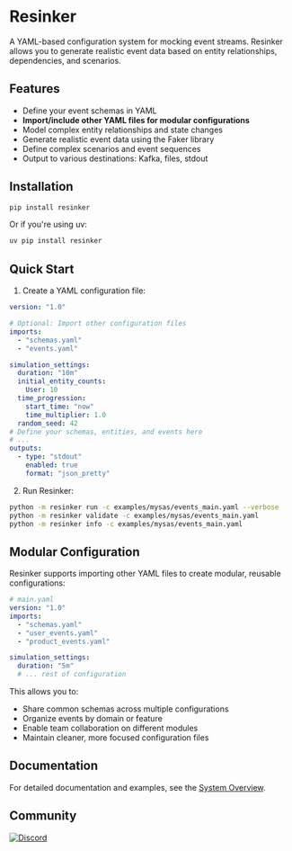 # Resinker

A YAML-based configuration system for mocking event streams. Resinker allows you to generate realistic event data based on entity relationships, dependencies, and scenarios.

## Features

- Define your event schemas in YAML
- **Import/include other YAML files for modular configurations**
- Model complex entity relationships and state changes
- Generate realistic event data using the Faker library
- Define complex scenarios and event sequences
- Output to various destinations: Kafka, files, stdout

## Installation

```bash
pip install resinker
```

Or if you're using uv:

```bash
uv pip install resinker
```

## Quick Start

1. Create a YAML configuration file:

```yaml
version: "1.0"

# Optional: Import other configuration files
imports:
  - "schemas.yaml"
  - "events.yaml"

simulation_settings:
  duration: "10m"
  initial_entity_counts:
    User: 10
  time_progression:
    start_time: "now"
    time_multiplier: 1.0
  random_seed: 42
# Define your schemas, entities, and events here
# ...
outputs:
  - type: "stdout"
    enabled: true
    format: "json_pretty"
```

2. Run Resinker:

```bash
python -m resinker run -c examples/mysas/events_main.yaml --verbose
python -m resinker validate -c examples/mysas/events_main.yaml
python -m resinker info -c examples/mysas/events_main.yaml
```

## Modular Configuration

Resinker supports importing other YAML files to create modular, reusable configurations:

```yaml
# main.yaml
version: "1.0"
imports:
  - "schemas.yaml"
  - "user_events.yaml"
  - "product_events.yaml"

simulation_settings:
  duration: "5m"
  # ... rest of configuration
```

This allows you to:

- Share common schemas across multiple configurations
- Organize events by domain or feature
- Enable team collaboration on different modules
- Maintain cleaner, more focused configuration files

## Documentation

For detailed documentation and examples, see the [System Overview](System_Overview.md).

## Community

[![Discord](https://img.shields.io/discord/1375892790713647254?label=Discord&logo=discord&logoColor=green&color=7289DA)](https://discord.gg/Sys6MWaX)
